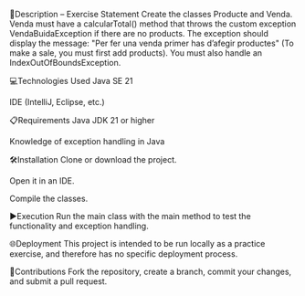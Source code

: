 📄Description – Exercise Statement
Create the classes Producte and Venda.
Venda must have a calcularTotal() method that throws the custom exception VendaBuidaException if there are no products.
The exception should display the message: "Per fer una venda primer has d’afegir productes" (To make a sale, you must first add products).
You must also handle an IndexOutOfBoundsException.

💻Technologies Used
Java SE 21

IDE (IntelliJ, Eclipse, etc.)

📋Requirements
Java JDK 21 or higher

Knowledge of exception handling in Java

🛠️Installation
Clone or download the project.

Open it in an IDE.

Compile the classes.

▶️Execution
Run the main class with the main method to test the functionality and exception handling.

🌐Deployment
This project is intended to be run locally as a practice exercise, and therefore has no specific deployment process.

🤝Contributions
Fork the repository, create a branch, commit your changes, and submit a pull request.

